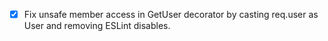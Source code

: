 - [x] Fix unsafe member access in GetUser decorator by casting req.user as User and removing ESLint disables.
